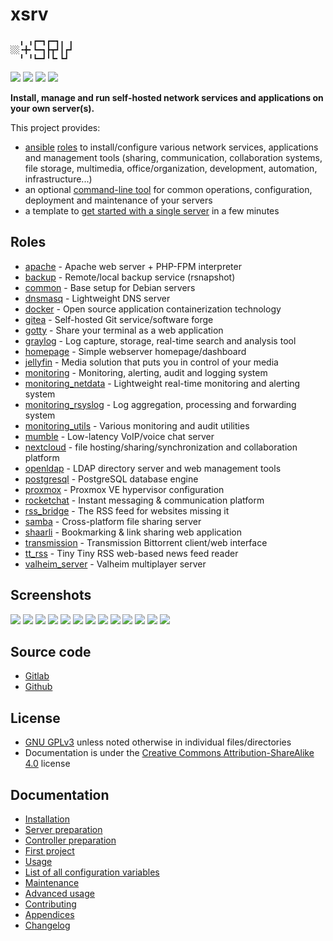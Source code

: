 # xsrv

```
  ╻ ╻┏━┓┏━┓╻ ╻
░░╺╋╸┗━┓┣┳┛┃┏┛
  ╹ ╹┗━┛╹┗╸┗┛ 
```

[![](https://gitlab.com/nodiscc/xsrv/badges/master/pipeline.svg)](https://gitlab.com/nodiscc/xsrv/-/pipelines)
[![](https://bestpractices.coreinfrastructure.org/projects/3647/badge)](https://bestpractices.coreinfrastructure.org/projects/3647)
[![](https://img.shields.io/badge/latest%20release-1.5.0-blue)](https://gitlab.com/nodiscc/xsrv/-/releases)
[![](https://img.shields.io/badge/docs-readthedocs-%232980B9)](https://xsrv.readthedocs.io)

**Install, manage and run self-hosted network services and applications on your own server(s).**

This project provides:

- [ansible](https://en.wikipedia.org/wiki/Ansible_%28software%29) [roles](#roles) to install/configure various network services, applications and management tools (sharing, communication, collaboration systems, file storage, multimedia, office/organization, development, automation, infrastructure...)
- an optional [command-line tool](usage.md) for common operations, configuration, deployment and maintenance of your servers
- a template to [get started with a single server](installation.md) in a few minutes


## Roles
<!--BEGIN ROLES LIST-->
- [apache](https://gitlab.com/nodiscc/xsrv/-/tree/master/roles/apache) - Apache web server + PHP-FPM interpreter
- [backup](https://gitlab.com/nodiscc/xsrv/-/tree/master/roles/backup) - Remote/local backup service (rsnapshot)
- [common](https://gitlab.com/nodiscc/xsrv/-/tree/master/roles/common) - Base setup for Debian servers
- [dnsmasq](https://gitlab.com/nodiscc/xsrv/-/tree/master/roles/dnsmasq) - Lightweight DNS server
- [docker](https://gitlab.com/nodiscc/xsrv/-/tree/master/roles/docker) - Open source application containerization technology
- [gitea](https://gitlab.com/nodiscc/xsrv/-/tree/master/roles/gitea) - Self-hosted Git service/software forge
- [gotty](https://gitlab.com/nodiscc/xsrv/-/tree/master/roles/gotty) - Share your terminal as a web application
- [graylog](https://gitlab.com/nodiscc/xsrv/-/tree/master/roles/graylog) - Log capture, storage, real-time search and analysis tool
- [homepage](https://gitlab.com/nodiscc/xsrv/-/tree/master/roles/homepage) - Simple webserver homepage/dashboard
- [jellyfin](https://gitlab.com/nodiscc/xsrv/-/tree/master/roles/jellyfin) - Media solution that puts you in control of your media
- [monitoring](https://gitlab.com/nodiscc/xsrv/-/tree/master/roles/monitoring) - Monitoring, alerting, audit and logging system
- [monitoring_netdata](https://gitlab.com/nodiscc/xsrv/-/tree/master/roles/monitoring_netdata) - Lightweight real-time monitoring and alerting system
- [monitoring_rsyslog](https://gitlab.com/nodiscc/xsrv/-/tree/master/roles/monitoring_rsyslog) - Log aggregation, processing and forwarding system
- [monitoring_utils](https://gitlab.com/nodiscc/xsrv/-/tree/master/roles/monitoring_utils) - Various monitoring and audit utilities
- [mumble](https://gitlab.com/nodiscc/xsrv/-/tree/master/roles/mumble) - Low-latency VoIP/voice chat server
- [nextcloud](https://gitlab.com/nodiscc/xsrv/-/tree/master/roles/nextcloud) - file hosting/sharing/synchronization and collaboration platform
- [openldap](https://gitlab.com/nodiscc/xsrv/-/tree/master/roles/openldap) - LDAP directory server and web management tools
- [postgresql](https://gitlab.com/nodiscc/xsrv/-/tree/master/roles/postgresql) - PostgreSQL database engine
- [proxmox](https://gitlab.com/nodiscc/xsrv/-/tree/master/roles/proxmox) - Proxmox VE hypervisor configuration
- [rocketchat](https://gitlab.com/nodiscc/xsrv/-/tree/master/roles/rocketchat) - Instant messaging & communication platform
- [rss_bridge](https://gitlab.com/nodiscc/xsrv/-/tree/master/roles/rss_bridge) - The RSS feed for websites missing it
- [samba](https://gitlab.com/nodiscc/xsrv/-/tree/master/roles/samba) - Cross-platform file sharing server
- [shaarli](https://gitlab.com/nodiscc/xsrv/-/tree/master/roles/shaarli) - Bookmarking & link sharing web application
- [transmission](https://gitlab.com/nodiscc/xsrv/-/tree/master/roles/transmission) - Transmission Bittorrent client/web interface
- [tt_rss](https://gitlab.com/nodiscc/xsrv/-/tree/master/roles/tt_rss) - Tiny Tiny RSS web-based news feed reader
- [valheim_server](https://gitlab.com/nodiscc/xsrv/-/tree/master/roles/valheim_server) - Valheim multiplayer server
<!--END ROLES LIST-->

## Screenshots

[![](https://i.imgur.com/pG1xnig.png)](https://gitlab.com/nodiscc/xsrv/-/tree/master/roles/monitoring_netdata)
[![](https://i.imgur.com/LNaAH2L.png)](https://gitlab.com/nodiscc/xsrv/-/tree/master/roles/nextcloud)
[![](https://i.imgur.com/5TXg6vm.png)](https://gitlab.com/nodiscc/xsrv/-/tree/master/roles/tt_rss)
[![](https://i.imgur.com/Jlmj0iE.png)](https://gitlab.com/nodiscc/xsrv/-/tree/master/roles/shaarli)
[![](https://i.imgur.com/8cAGkf2.png)](https://gitlab.com/nodiscc/xsrv/-/tree/master/roles/gitea)
[![](https://i.imgur.com/Imb0dqO.png)](https://gitlab.com/nodiscc/xsrv/-/tree/master/roles/transmission)
[![](https://i.imgur.com/6Im61B0.png)](https://gitlab.com/nodiscc/xsrv/-/tree/master/roles/mumble)
[![](https://i.imgur.com/REzcZVh.png)](https://gitlab.com/nodiscc/xsrv/-/tree/master/roles/openldap)
[![](https://i.imgur.com/Mib9YkX.png)](https://gitlab.com/nodiscc/xsrv/-/tree/master/roles/rocketchat)
[![](https://i.imgur.com/5KDvL9Z.png)](https://gitlab.com/nodiscc/xsrv/-/tree/master/roles/homepage)
[![](https://i.imgur.com/H3PIWrt.png)](https://gitlab.com/nodiscc/xsrv/-/tree/master/roles/jellyfin)
[![](https://i.imgur.com/wa3pkyJ.png)](https://gitlab.com/nodiscc/xsrv/-/tree/master/roles/graylog)
[![](https://i.imgur.com/NytdOIJ.png)](https://gitlab.com/nodiscc/xsrv/-/tree/master/roles/rss_bridge)

## Source code

- [Gitlab](https://gitlab.com/nodiscc/xsrv)
- [Github](https://github.com/nodiscc/xsrv)


## License

- [GNU GPLv3](https://gitlab.com/nodiscc/xsrv/-/blob/master/LICENSE) unless noted otherwise in individual files/directories
- Documentation is under the [Creative Commons Attribution-ShareAlike 4.0](https://creativecommons.org/licenses/by-sa/4.0/) license


## Documentation

- [Installation](installation.md)
- [Server preparation](installation/server-preparation.md)
- [Controller preparation](installation/controller-preparation.md)
- [First project](installation/first-project.md)
- [Usage](usage.md)
- [List of all configuration variables](configuration-variables.md)
- [Maintenance](maintenance.md)
- [Advanced usage](advanced.md)
- [Contributing](contributing.md)
- [Appendices](appendices.md)
- [Changelog](https://gitlab.com/nodiscc/xsrv/-/blob/master/CHANGELOG.md)



